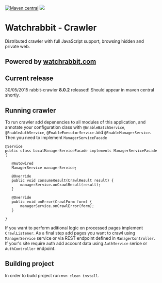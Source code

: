 [![Maven central][maven img]][maven]
[![][travis img]][travis]

Watchrabbit - Crawler
=====================

Distributed crawler with full JavaScript support, browsing hidden and private web.

## Powered by [watchrabbit.com]

## Current release
30/05/2015 rabbit-crawler **8.0.2** released! Should appear in maven central shortly.
 
 ## Running crawler
 
 To run crawler add depenencies to all modules of this application, and annotate your configuration class with `@EnableBatchService`, `@EnableAuthService`, `@EnableExecutorService` and `@EnableManagerService`.
 Then you need to implement `ManagerServiceFacade`
 ```
 @Service
 public class LocalManagerServiceFacade implements ManagerServiceFacade {

    @Autowired
    ManagerService managerService;

    @Override
    public void consumeResult(CrawlResult result) {
        managerService.onCrawlResult(result);
    }

    @Override
    public void onError(CrawlForm form) {
        managerService.onCrawlError(form);
    }

}
 ```
 If you want to perform aditional logic on processed pages implement `CrawlListener`.
 As a final step add pages you want to crawl using `ManagerService` service or via REST endpoint defined in `ManagerController`. If your's site require auth add account data using `AuthService` serice or `AuthController` endpoint.
 
 ## Building project
 
 In order to build project run `mvn clean install`.
 

[watchrabbit.com]:http://watchrabbit.com
[travis]:https://travis-ci.org/watchrabbit/rabbit-crawler
[travis img]:https://travis-ci.org/watchrabbit/rabbit-crawler.svg?branch=master
[maven]:https://maven-badges.herokuapp.com/maven-central/com.watchrabbit/rabbit-crawler
[maven img]:https://maven-badges.herokuapp.com/maven-central/com.watchrabbit/rabbit-crawler/badge.svg
